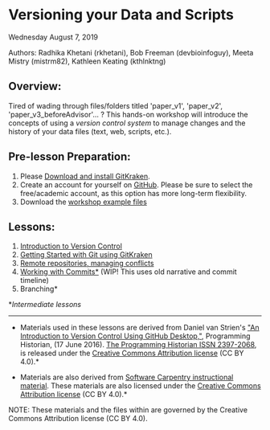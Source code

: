 
# Versioning your Data and Scripts

Wednesday August 7, 2019

Authors: Radhika Khetani (rkhetani), Bob Freeman (devbioinfoguy), Meeta Mistry (mistrm82), Kathleen Keating (kthlnktng) 

## Overview:
Tired of wading through files/folders titled 'paper_v1', 'paper_v2', 'paper_v3_beforeAdvisor'... ? This hands-on workshop will introduce the concepts of using a *version control system* to manage changes and the history of your data files (text, web, scripts, etc.). 

## Pre-lesson Preparation:

1. Please [Download and install GitKraken](https://gitkraken.com/download). 
2. Create an account for yourself on [GitHub](http://github.com). Please be sure to select the free/academic account, as this option has more long-term flexibility.
3. Download the [workshop example files](../../raw/master/data/example_files.zip)


## Lessons:

1. [Introduction to Version Control](01_Intro_to_versioning.md)
2. [Getting Started with Git using GitKraken](02_GitKraken.md)
3. [Remote repositories, managing conflicts](03_Github_remote_and_conflicts.md)
4. [Working with Commits*](04_Working_with_commits.md) (WIP! This uses old narrative and commit timeline)
5. Branching*

**Intermediate lessons*

***

* Materials used in these lessons are derived from Daniel van Strien's ["An Introduction to Version Control Using GitHub Desktop,"](http://programminghistorian.org/lessons/getting-started-with-github-desktop), Programming Historian, (17 June 2016). [The Programming Historian ISSN 2397-2068](http://programminghistorian.org/), is released under the [Creative Commons Attribution license](https://creativecommons.org/licenses/by/4.0/) (CC BY 4.0).*

* Materials are also derived from [Software Carpentry instructional material](https://swcarpentry.github.io/git-novice/). These materials are also licensed under the [Creative Commons Attribution license](https://creativecommons.org/licenses/by/4.0/) (CC BY 4.0).*

NOTE: These materials and the files within are governed by the Creative Commons Attribution license (CC BY 4.0).
